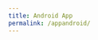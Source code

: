 ```yaml
---
title: Android App
permalink: /appandroid/
---
```

<html lang="en">
<head>
  <meta charset="UTF-8">
  <meta http-equiv="X-UA-Compatible" content="IE=edge">
  <meta name="viewport" content="width=device-width, initial-scale=1.0">
  <meta http-equiv="refresh" content="0; URL=https://play.google.com/store/apps/details?id=band.cue.app" />
  <script src="https://cdn.usefathom.com/script.js" data-site="2KINLWDL" defer></script>
  <title>Android App</title>
</head>
<body>
  
</body>
</html>



